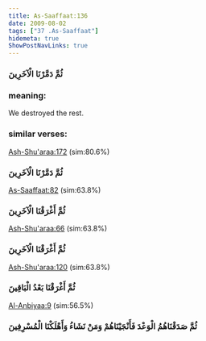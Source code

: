 ```yaml
---
title: As-Saaffaat:136
date: 2009-08-02
tags: ["37 .As-Saaffaat"]
hidemeta: true 
ShowPostNavLinks: true 
---
```

### ثُمَّ دَمَّرْنَا الْآخَرِينَ
### meaning: 
We destroyed the rest.
### similar verses: 

[Ash-Shu'araa:172](/26/172) (sim:80.6%)

### ثُمَّ دَمَّرْنَا الْآخَرِينَ

[As-Saaffaat:82](/37/82) (sim:63.8%)

### ثُمَّ أَغْرَقْنَا الْآخَرِينَ

[Ash-Shu'araa:66](/26/66) (sim:63.8%)

### ثُمَّ أَغْرَقْنَا الْآخَرِينَ

[Ash-Shu'araa:120](/26/120) (sim:63.8%)

### ثُمَّ أَغْرَقْنَا بَعْدُ الْبَاقِينَ

[Al-Anbiyaa:9](/21/9) (sim:56.5%)

### ثُمَّ صَدَقْنَاهُمُ الْوَعْدَ فَأَنْجَيْنَاهُمْ وَمَنْ نَشَاءُ وَأَهْلَكْنَا الْمُسْرِفِينَ
